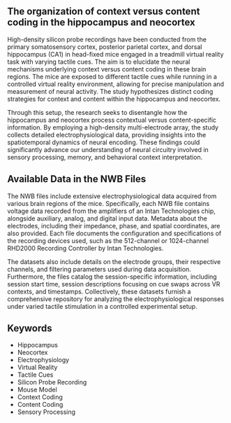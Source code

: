 ## The organization of context versus content coding in the hippocampus and neocortex

High-density silicon probe recordings have been conducted from the primary somatosensory cortex, posterior parietal cortex, and dorsal hippocampus (CA1) in head-fixed mice engaged in a treadmill virtual reality task with varying tactile cues. The aim is to elucidate the neural mechanisms underlying context versus content coding in these brain regions. The mice are exposed to different tactile cues while running in a controlled virtual reality environment, allowing for precise manipulation and measurement of neural activity. The study hypothesizes distinct coding strategies for context and content within the hippocampus and neocortex.

Through this setup, the research seeks to disentangle how the hippocampus and neocortex process contextual versus content-specific information. By employing a high-density multi-electrode array, the study collects detailed electrophysiological data, providing insights into the spatiotemporal dynamics of neural encoding. These findings could significantly advance our understanding of neural circuitry involved in sensory processing, memory, and behavioral context interpretation.

## Available Data in the NWB Files

The NWB files include extensive electrophysiological data acquired from various brain regions of the mice. Specifically, each NWB file contains voltage data recorded from the amplifiers of an Intan Technologies chip, alongside auxiliary, analog, and digital input data. Metadata about the electrodes, including their impedance, phase, and spatial coordinates, are also provided. Each file documents the configuration and specifications of the recording devices used, such as the 512-channel or 1024-channel RHD2000 Recording Controller by Intan Technologies.

The datasets also include details on the electrode groups, their respective channels, and filtering parameters used during data acquisition. Furthermore, the files catalog the session-specific information, including session start time, session descriptions focusing on cue swaps across VR contexts, and timestamps. Collectively, these datasets furnish a comprehensive repository for analyzing the electrophysiological responses under varied tactile stimulation in a controlled experimental setup.

## Keywords

- Hippocampus
- Neocortex
- Electrophysiology
- Virtual Reality
- Tactile Cues
- Silicon Probe Recording
- Mouse Model
- Context Coding
- Content Coding
- Sensory Processing